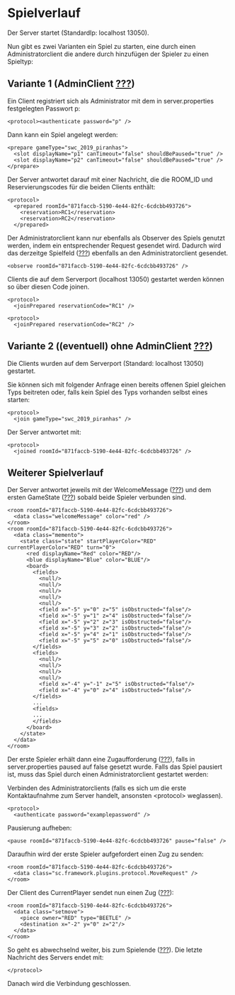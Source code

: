 # Spielverlauf

Der Server startet (StandardIp: localhost 13050).

Nun gibt es zwei Varianten ein Spiel zu starten, eine durch einen
Administratorclient die andere durch hinzufügen der Spieler zu einen
Spieltyp:

## Variante 1 (AdminClient [???](#mit-reservierungscode))

Ein Client registriert sich als Administrator mit dem in
server.properties festgelegten Passwort p:

    <protocol><authenticate password="p" />

Dann kann ein Spiel angelegt werden:

    <prepare gameType="swc_2019_piranhas">
      <slot displayName="p1" canTimeout="false" shouldBePaused="true" />
      <slot displayName="p2" canTimeout="false" shouldBePaused="true" />
    </prepare>

Der Server antwortet darauf mit einer Nachricht, die die ROOM\_ID und
Reservierungscodes für die beiden Clients enthält:

    <protocol>
      <prepared roomId="871faccb-5190-4e44-82fc-6cdcbb493726">
        <reservation>RC1</reservation>
        <reservation>RC2</reservation>
      </prepared>

Der Administratorclient kann nur ebenfalls als Observer des Spiels
genutzt werden, indem ein entsprechender Request gesendet wird. Dadurch
wird das derzeitge Spielfeld ([???](#memento)) ebenfalls an den
Administratorclient gesendet.

    <observe roomId="871faccb-5190-4e44-82fc-6cdcbb493726" />

Clients die auf dem Serverport (localhost 13050) gestartet werden können
so über diesen Code joinen.

    <protocol>
      <joinPrepared reservationCode="RC1" />

    <protocol>
      <joinPrepared reservationCode="RC2" />

## Variante 2 ((eventuell) ohne AdminClient [???](#ohne-reservierungscode))

Die Clients wurden auf dem Serverport (Standard: localhost 13050)
gestartet.

Sie können sich mit folgender Anfrage einen bereits offenen Spiel
gleichen Typs beitreten oder, falls kein Spiel des Typs vorhanden selbst
eines starten:

    <protocol>
      <join gameType="swc_2019_piranhas" />

Der Server antwortet mit:

    <protocol>
      <joined roomId="871faccb-5190-4e44-82fc-6cdcbb493726" />

## Weiterer Spielverlauf

Der Server antwortet jeweils mit der WelcomeMessage
([???](#welcome-message)) und dem ersten GameState ([???](#memento))
sobald beide Spieler verbunden sind.

    <room roomId="871faccb-5190-4e44-82fc-6cdcbb493726">
      <data class="welcomeMessage" color="red" />
    </room>
    <room roomId="871faccb-5190-4e44-82fc-6cdcbb493726">
      <data class="memento">
        <state class="state" startPlayerColor="RED" currentPlayerColor="RED" turn="0">
          <red displayName="Red" color="RED"/>
          <blue displayName="Blue" color="BLUE"/>
          <board>
            <fields>
              <null/>
              <null/>
              <null/>
              <null/>
              <null/>
              <field x="-5" y="0" z="5" isObstructed="false"/>
              <field x="-5" y="1" z="4" isObstructed="false"/>
              <field x="-5" y="2" z="3" isObstructed="false"/>
              <field x="-5" y="3" z="2" isObstructed="false"/>
              <field x="-5" y="4" z="1" isObstructed="false"/>
              <field x="-5" y="5" z="0" isObstructed="false"/>
            </fields>
            <fields>
              <null/>
              <null/>
              <null/>
              <null/>
              <field x="-4" y="-1" z="5" isObstructed="false"/>
              <field x="-4" y="0" z="4" isObstructed="false"/>
            </fields>
            ...
            <fields>
            ...
            </fields>
          </board>
        </state>
      </data>
    </room>

Der erste Spieler erhält dann eine Zugaufforderung
([???](#move-request)), falls in server.properties paused auf false
gesetzt wurde. Falls das Spiel pausiert ist, muss das Spiel durch einen
Administratorclient gestartet werden:

Verbinden des Administratorclients (falls es sich um die erste
Kontaktaufnahme zum Server handelt, ansonsten &lt;protocol&gt;
weglassen).

    <protocol>
      <authenticate password="examplepassword" />

Pausierung aufheben:

    <pause roomId="871faccb-5190-4e44-82fc-6cdcbb493726" pause="false" />

Daraufhin wird der erste Spieler aufgefordert einen Zug zu senden:

    <room roomId="871faccb-5190-4e44-82fc-6cdcbb493726">
      <data class="sc.framework.plugins.protocol.MoveRequest" />
    </room>

Der Client des CurrentPlayer sendet nun einen Zug ([???](#zug)):

    <room roomId="871faccb-5190-4e44-82fc-6cdcbb493726">
      <data class="setmove">
        <piece owner="RED" type="BEETLE" />
        <destination x="-2" y="0" z="2"/>
      </data>
    </room>

So geht es abwechselnd weiter, bis zum Spielende ([???](#spielende)).
Die letzte Nachricht des Servers endet mit:

    </protocol>

Danach wird die Verbindung geschlossen.
